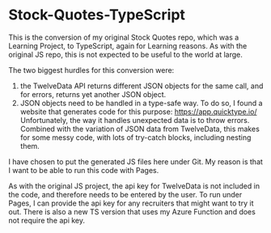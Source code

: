 # Stock-Quotes-TypeScript

This is the conversion of my original Stock Quotes repo, which was a Learning Project, 
to TypeScript, again for Learning reasons. As with the original JS repo, this is not
expected to be useful to the world at large.

The two biggest hurdles for this conversion were:
1) the TwelveData API returns different JSON objects for the same call,
and for errors, returns yet another JSON object.
2) JSON objects need to be handled in a type-safe way. To do so, I found
a website that generates code for this purpose: 
https://app.quicktype.io/
Unfortunately, the way it handles unexpected data is to throw errors.
Combined with the variation of JSON data from TwelveData, this makes
for some messy code, with lots of try-catch blocks, including nesting them.

I have chosen to put the generated JS files here under Git. My reason is that
I want to be able to run this code with Pages. 

As with the original JS project, the api key for TwelveData is not included in the code,
and therefore needs to be entered by the user. To run under Pages,
I can provide the api key for any recruiters that might want to try it out. 
There is also a new TS version that uses my Azure Function and does not require the api key.
